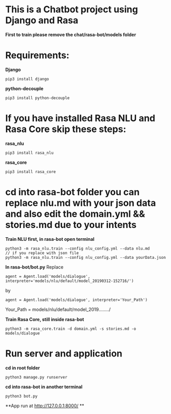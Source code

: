 #  This is a Chatbot project using Django and Rasa
**First to train please remove the chat/rasa-bot/models folder**

# Requirements:
**Django** 
```
pip3 install django
```

**python-decouple**

```
pip3 install python-decouple
```

#  If you have installed Rasa NLU and Rasa Core skip these steps: 

**rasa_nlu**
```
pip3 install rasa_nlu
```

**rasa_core**

```
pip3 install rasa_core
```

# cd into rasa-bot folder you can replace nlu.md with your json data and also edit the domain.yml && stories.md due to your intents

**Train NLU first, in rasa-bot open terminal**

```
python3 -m rasa_nlu.train --config nlu_config.yml --data nlu.md
// if you replace with json file
python3 -m rasa_nlu.train --config nlu_config.yml --data yourData.json
```

**In rasa-bot/bot.py**
Replace 
```
agent = Agent.load('models/dialogue', interpreter='models/nlu/default/model_20190312-152716/')
```
by 
```
agent = Agent.load('models/dialogue', interpreter='Your_Path')
```

Your_Path  = models/nlu/default/model_2019......../

**Train Rasa Core, still inside rasa-bot**

```
python3 -m rasa_core.train -d domain.yml -s stories.md -o models/dialogue
```

# Run server and application

**cd in root folder**

```
python3 manage.py runserver
```

**cd into rasa-bot in another terminal**

```
python3 bot.py
```

**App run at http://127.0.0.1:8000/ **





